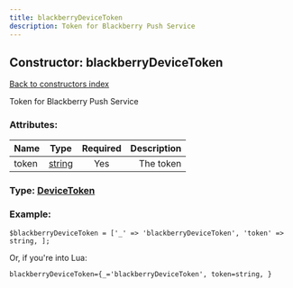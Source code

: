 ```yaml
---
title: blackberryDeviceToken
description: Token for Blackberry Push Service
---
```

## Constructor: blackberryDeviceToken  
[Back to constructors index](index.md)



Token for Blackberry Push Service

### Attributes:

| Name     |    Type       | Required | Description |
|----------|:-------------:|:--------:|------------:|
|token|[string](../types/string.md) | Yes|The token|



### Type: [DeviceToken](../types/DeviceToken.md)


### Example:

```
$blackberryDeviceToken = ['_' => 'blackberryDeviceToken', 'token' => string, ];
```  

Or, if you're into Lua:  


```
blackberryDeviceToken={_='blackberryDeviceToken', token=string, }

```


